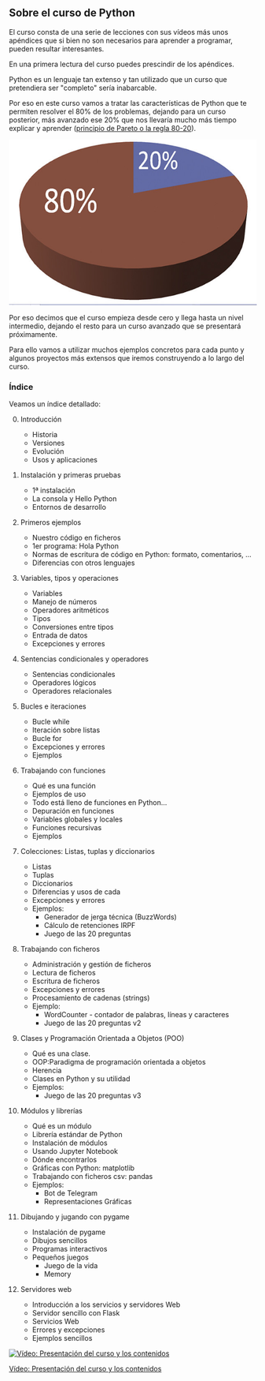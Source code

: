 ## Sobre el curso de Python

El curso consta de una serie de lecciones con sus vídeos más unos apéndices que si bien no son necesarios para aprender a programar, pueden resultar interesantes.

En una primera lectura del curso puedes prescindir de los apéndices.

Python es un lenguaje tan extenso y tan utilizado que un curso que pretendiera ser "completo" sería inabarcable.

Por eso en este curso vamos a tratar las características de Python que te permiten resolver el 80% de los problemas, dejando para un curso posterior, más avanzado ese 20% que nos llevaría mucho más tiempo explicar y aprender ([principio de Pareto o la regla 80-20](https://es.wikipedia.org/wiki/Principio_de_Pareto)).

![Regla 80-20 de Pareto](./images/Pareto.jpg)

Por eso decimos que el curso empieza desde cero y llega hasta un nivel intermedio, dejando el resto para un curso avanzado que se presentará próximamente.

Para ello vamos a utilizar muchos ejemplos concretos para cada punto y algunos proyectos más extensos que iremos construyendo a lo largo del curso.

### Índice

Veamos un índice detallado:

0. Introducción
    * Historia 
    * Versiones 
    * Evolución
    * Usos y aplicaciones

1. Instalación y primeras pruebas
    * 1ª instalación 
    * La consola y Hello Python
    * Entornos de desarrollo

2. Primeros ejemplos
    * Nuestro código en ficheros
    * 1er programa: Hola Python
    * Normas de escritura de código en Python: formato, comentarios, ...
    * Diferencias con otros lenguajes

3. Variables, tipos y operaciones 
    * Variables
    * Manejo de números
    * Operadores aritméticos
    * Tipos
    * Conversiones entre tipos
    * Entrada de datos
    * Excepciones y errores

4. Sentencias condicionales y operadores
    * Sentencias condicionales
    * Operadores lógicos
    * Operadores relacionales


5. Bucles e iteraciones 
    * Bucle while
    * Iteración sobre listas
    * Bucle for
    * Excepciones y errores
    * Ejemplos

6. Trabajando con funciones
    * Qué es una función
    * Ejemplos de uso
    * Todo está lleno de funciones en Python...
    * Depuración en funciones
    * Variables globales y locales
    * Funciones recursivas
    * Ejemplos

7. Colecciones: Listas, tuplas y diccionarios
    * Listas
    * Tuplas
    * Diccionarios
    * Diferencias y usos de cada
    * Excepciones y errores
    * Ejemplos: 
        * Generador de jerga técnica (BuzzWords)
        * Cálculo de retenciones IRPF
        * Juego de las 20 preguntas

8. Trabajando con ficheros
    * Administración y gestión de ficheros
    * Lectura de ficheros
    * Escritura de ficheros
    * Excepciones y errores
    * Procesamiento de cadenas (strings)
    * Ejemplo: 
        * WordCounter - contador de palabras, líneas y caracteres
        * Juego de las 20 preguntas v2

9. Clases y Programación Orientada a Objetos (POO)
    * Qué es una clase. 
    * OOP:Paradigma de programación orientada a objetos
    * Herencia
    * Clases en Python y su utilidad
    * Ejemplos:
        * Juego de las 20 preguntas v3

10. Módulos y librerías
    * Qué es un módulo
    * Librería estándar de Python
    * Instalación de módulos
    * Usando Jupyter Notebook
    * Dónde encontrarlos
    * Gráficas con Python: matplotlib
    * Trabajando con ficheros csv: pandas
    * Ejemplos: 
        * Bot de Telegram
        * Representaciones Gráficas

11. Dibujando y jugando con pygame
    * Instalación de pygame
    * Dibujos sencillos
    * Programas interactivos
    * Pequeños juegos
        * Juego de la vida
        * Memory

12. Servidores web 
    * Introducción a los servicios y servidores Web
    * Servidor sencillo con Flask
    * Servicios Web
    * Errores y excepciones
    * Ejemplos sencillos

[![Vídeo: Presentación del curso y los contenidos](https://img.youtube.com/vi/ydAFDelnYK0/0.jpg)](https://drive.google.com/file/d/19_HOjvBFcFISSqkzCTEjsmwAPOjj_TzE/view?usp=sharing)


[Vídeo: Presentación del curso y los contenidos](https://drive.google.com/file/d/19_HOjvBFcFISSqkzCTEjsmwAPOjj_TzE/view?usp=sharing)

